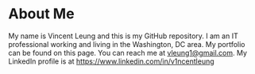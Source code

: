 # About Me
My name is Vincent Leung and this is my GitHub repository. I am an IT professional working and living in the Washington, DC area. My portfolio can be found on this page.
You can reach me at vleung1@gmail.com.
My LinkedIn profile is at https://www.linkedin.com/in/v1ncentleung 
